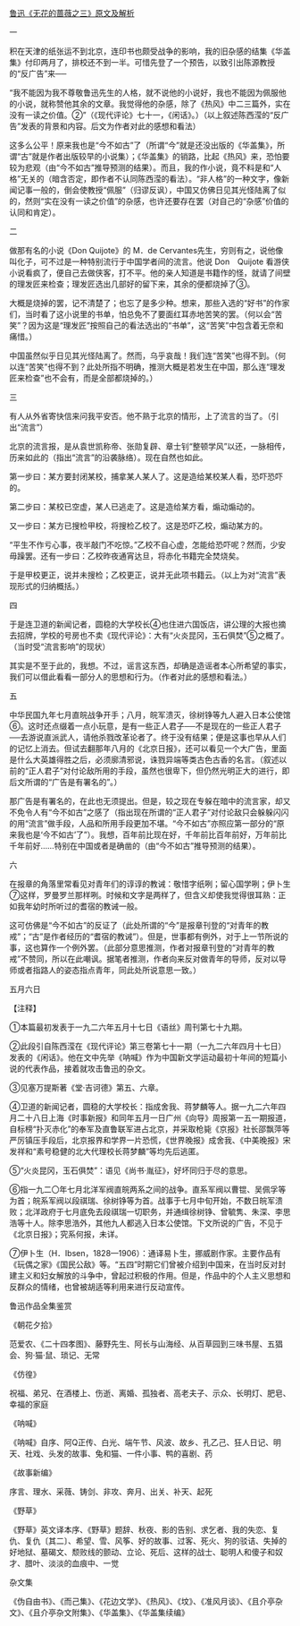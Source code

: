 [鲁迅《无花的蔷薇之三》原文及解析](https://www.vrrw.net/wx/7576.html)

一

积在天津的纸张运不到北京，连印书也颇受战争的影响，我的旧杂感的结集《华盖集》付印两月了，排校还不到一半。可惜先登了一个预告，以致引出陈源教授的“反广告”来──

“我不能因为我不尊敬鲁迅先生的人格，就不说他的小说好，我也不能因为佩服他的小说，就称赞他其余的文章。我觉得他的杂感，除了《热风》中二三篇外，实在没有一读之价值。②”（《现代评论》七十一，《闲话》。）（以上叙述陈西滢的“反广告”发表的背景和内容。后文为作者对此的感想和看法）



这多么公平！原来我也是“今不如古”了（所谓“今”就是还没出版的《华盖集》，所谓“古”就是作者出版较早的小说集）；《华盖集》的销路，比起《热风》来，恐怕要较为悲观（由“今不如古”推导预测的结果）。而且，我的作小说，竟不料是和“人格”无关的（暗含否定，即作者不认同陈西滢的看法）。“非人格”的一种文字，像新闻记事一般的，倒会使教授“佩服”（归谬反讽），中国又仿佛日见其光怪陆离了似的，然则“实在没有一读之价值”的杂感，也许还要存在罢（对自己的“杂感”价值的认同和肯定）。

二

做那有名的小说《Don Quijote》的 M．de Cervantes先生，穷则有之，说他像叫化子，可不过是一种特别流行于中国学者间的流言。他说 Don　Quijote 看游侠小说看疯了，便自己去做侠客，打不平。他的亲人知道是书籍作的怪，就请了间壁的理发匠来检查；理发匠选出几部好的留下来，其余的便都烧掉了③。

大概是烧掉的罢，记不清楚了；也忘了是多少种。想来，那些入选的“好书”的作家们，当时看了这小说里的书单，怕总免不了要面红耳赤地苦笑的罢。（何以会“苦笑”？因为这是“理发匠”按照自己的看法选出的“书单”，这“苦笑”中包含着无奈和痛惜。）

中国虽然似乎日见其光怪陆离了。然而，乌乎哀哉！我们连“苦笑”也得不到。（何以连“苦笑”也得不到？此处所指不明确，推测大概是若发生在中国，那么连“理发匠来检查”也不会有，而是全部都烧掉的。）

三

有人从外省寄快信来问我平安否。他不熟于北京的情形，上了流言的当了。（引出“流言”）

北京的流言报，是从袁世凯称帝、张勋复辟、章士钊“整顿学风”以还，一脉相传，历来如此的（指出“流言”的沿袭脉络）。现在自然也如此。

第一步曰：某方要封闭某校，捕拿某人某人了。这是造给某校某人看，恐吓恐吓的。

第二步曰：某校已空虚，某人已逃走了。这是造给某方看，煽动煽动的。

又一步曰：某方已搜检甲校，将搜检乙校了。这是恐吓乙校，煽动某方的。

“平生不作亏心事，夜半敲门不吃惊。”乙校不自心虚，怎能给恐吓呢？然而，少安毋躁罢。还有一步曰：乙校昨夜通宵达旦，将赤化书籍完全焚烧矣。

于是甲校更正，说并未搜检；乙校更正，说并无此项书籍云。（以上为对“流言”表现形式的归纳概括。）

四

于是连卫道的新闻记者，圆稳的大学校长④也住进六国饭店，讲公理的大报也摘去招牌，学校的号房也不卖《现代评论》：大有“火炎昆冈，玉石俱焚”⑤之概了。（当时受“流言影响”的现状）

其实是不至于此的，我想。不过，谣言这东西，却确是造谣者本心所希望的事实，我们可以借此看看一部分人的思想和行为。（作者对此的感想和看法。）

五

中华民国九年七月直皖战争开手；八月，皖军溃灭，徐树铮等九人避入日本公使馆⑥。这时还点缀着一点小玩意，是有一些正人君子──不是现在的一些正人君子──去游说直派武人，请他杀戮改革论者了。终于没有结果；便是这事也早从人们的记忆上消去。但试去翻那年八月的《北京日报》，还可以看见一个大广告，里面是什么大英雄得胜之后，必须廓清邪说，诛戮异端等类古色古香的名言。（叙述以前的“正人君子”对付论敌所用的手段，虽然也很卑下，但仍然光明正大的进行，即后文所谓的“广告是有署名的”。）

那广告是有署名的，在此也无须提出。但是，较之现在专躲在暗中的流言家，却又不免令人有“今不如古”之感了（指出现在所谓的“正人君子”对付论敌只会躲躲闪闪的用“流言”做手段，人品和所用手段更加不堪。“今不如古”亦照应第一部分的“原来我也是‘今不如古’了”）。我想，百年前比现在好，千年前比百年前好，万年前比千年前好……特别在中国或者是确凿的（由“今不如古”推导预测的结果）。

六

在报章的角落里常看见对青年们的谆谆的教诫：敬惜字纸咧；留心国学咧；伊卜生⑦这样，罗曼罗兰那样咧。时候和文字是两样了，但含义却使我觉得很耳熟：正如我年幼时所听过的耆宿的教诫一般。

这可仿佛是“今不如古”的反证了（此处所谓的“今”是报章刊登的“对青年的教戒”；“古”是作者经历的“耆宿的教诫”）。但是，世事都有例外，对于上一节所说的事，这也算作一个例外罢。（此部分意思推测，作者对报章刊登的“对青年的教戒”不赞同，所以在此嘲讽。据笔者推测，作者向来反对做青年的导师，反对以导师或者指路人的姿态指点青年，同此处所说意思一致。）

五月六日





【注释】

①本篇最初发表于一九二六年五月十七日《语丝》周刊第七十九期。

②此段引自陈西滢在《现代评论》第三卷第七十一期（一九二六年四月十七日）发表的《闲话》。他在文中先举《呐喊》作为中国新文学运动最初十年间的短篇小说的代表作品，接着就攻击鲁迅的杂文。

③见塞万提斯著《堂·吉诃德》第五、六章。

④卫道的新闻记者，圆稳的大学校长：指成舍我、蒋梦麟等人。据一九二六年四月二十八日上海《时事新报》和同年五月一日广州《向导》周报第一五一期报道，自标榜“扑灭赤化”的奉军及直鲁联军进占北京，并采取枪毙《京报》社长邵飘萍等严厉镇压手段后，北京报界和学界一片恐慌，《世界晚报》成舍我、《中美晚报》宋发祥和“素号稳健的北大代理校长蒋梦麟”等均先后逃匿。

⑤“火炎昆冈，玉石俱焚”：语见《尚书·胤征》，好坏同归于尽的意思。

⑥指一九二〇年七月北洋军阀直皖两系之间的战争。直系军阀以曹锟、吴佩孚等为首；皖系军阀以段祺瑞、徐树铮等为首。战事于七月中旬开始，不数日皖军溃败；北洋政府于七月底免去段祺瑞一切职务，并通缉徐树铮、曾毓隽、朱深、李思浩等十人。除李思浩外，其他九人都逃入日本公使馆。下文所说的广告，不见于《北京日报》；究系何报，未详。

⑦伊卜生（H．Ibsen，1828—1906）：通译易卜生，挪威剧作家。主要作品有《玩偶之家》《国民公敌》等。“五四”时期它们曾被介绍到中国来，在当时反对封建主义和妇女解放的斗争中，曾起过积极的作用。但是，作品中的个人主义思想和反群众的情绪，也曾被胡适等利用来进行反动宣传。

鲁迅作品全集鉴赏

《朝花夕拾》

范爱农、《二十四孝图》、藤野先生、阿长与山海经、从百草园到三味书屋、五猖会、狗·猫·鼠、琐记、无常

《仿徨》

祝福、弟兄、在酒楼上、伤逝、离婚、孤独者、高老夫子、示众、长明灯、肥皂、幸福的家庭

《呐喊》

《呐喊》自序、阿Q正传、白光、端午节、风波、故乡、孔乙己、狂人日记、明天、社戏、头发的故事、兔和猫、一件小事、鸭的喜剧、药

《故事新编》

序言、理水、采薇、铸剑、非攻、奔月、出关、补天、起死

《野草》

《野草》英文译本序、《野草》题辞、秋夜、影的告别、求乞者、我的失恋、复仇、复仇〔其二〕、希望、雪、风筝、好的故事、过客、死火、狗的驳诘、失掉的好地狱、墓碣文、颓败线的颤动、立论、死后、这样的战士、聪明人和傻子和奴才、腊叶、淡淡的血痕中、一觉

杂文集

《伪自由书》、《而己集》、《花边文学》、《热风》、《坟》、《准风月谈》、《且介亭杂文》、《且介亭杂文附集》、《华盖集》、《华盖集续编》

